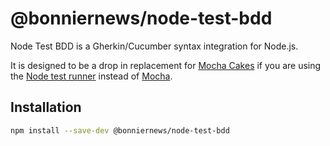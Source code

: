 # @bonniernews/node-test-bdd

Node Test BDD is a Gherkin/Cucumber syntax integration for Node.js. 


It is designed to be a drop in replacement for [Mocha Cakes](https://www.npmjs.com/package/mocha-cakes-2) if you are using the [Node test runner](https://nodejs.org/api/test.html#test-runner) instead of [Mocha](https://mochajs.org/).

## Installation

```sh
npm install --save-dev @bonniernews/node-test-bdd
```
